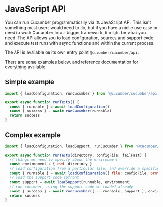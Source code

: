 # JavaScript API

You can run Cucumber programmatically via its JavaScript API. This isn't something most users would need to do, but if you have a niche use case or need to work Cucumber into a bigger framework, it might be what you need. The API allows you to load configuration, sources and support code and execute test runs with async functions and within the current process.

The API is available on its own entry point `@cucumber/cucumber/api`.

There are some examples below, and [reference documentation](./api/markdown/index.md) for everything available.

## Simple example

```javascript
import { loadConfiguration, runCucumber } from '@cucumber/cucumber/api'

export async function runTests() {
  const { runnable } = await loadConfiguration()
  const { success } = await runCucumber(runnable)
  return success
}
```

## Complex example

```javascript
import { loadConfiguration, loadSupport, runCucumber } from '@cucumber/cucumber/api'

export async function runTests(directory, configFile, failFast) {
  // things we need to specify about the environment
  const environment = { cwd: directory }
  // load configuration from a particular file, and override a specific option
  const { runnable } = await loadConfiguration({ file: configFile, provided: { failFast } }, environment)
  // load the support code upfront
  const support = await loadSupport(runnable, environment)
  // run cucumber, using the support code we loaded already
  const { success } = await runCucumber({ ...runnable, support }, environment)
  return success
}
```
